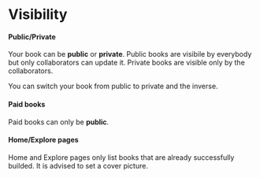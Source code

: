 # Visibility

#### Public/Private

Your book can be **public** or **private**. Public books are visibile by everybody but only collaborators can update it. Private books are visible only by the collaborators.

You can switch your book from public to private and the inverse.

#### Paid books

Paid books can only be **public**.

#### Home/Explore pages

Home and Explore pages only list books that are already successfully builded. It is advised to set a cover picture.
